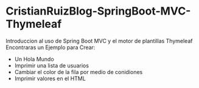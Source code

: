 # CristianRuizBlog-SpringBoot-MVC-Thymeleaf
Introduccion al uso de Spring Boot MVC y el motor de plantillas Thymeleaf
Encontraras un Ejemplo para Crear:


- Un Hola Mundo 
- Imprimir una lista de usuarios
- Cambiar el color de la fila por medio de conidiones
- Imprimir valores en el HTML
